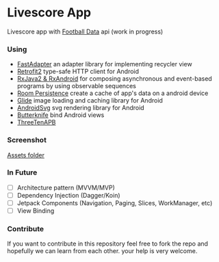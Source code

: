 # Livescore App
Livescore app with [Football Data](https://www.football-data.org/) api (work in progress)

### Using
* [FastAdapter](https://github.com/mikepenz/FastAdapter) an adapter library for implementing recycler view
* [Retrofit2](https://github.com/square/retrofit) type-safe HTTP client for Android 
* [RxJava2 & RxAndroid](https://github.com/ReactiveX/RxAndroid) for composing asynchronous and event-based programs by using observable sequences
* [Room Persistence](https://developer.android.com/topic/libraries/architecture/room) create a cache of app's data on a android device 
* [Glide](https://github.com/bumptech/glide) image loading and caching library for Android 
* [AndroidSvg](https://bigbadaboom.github.io/androidsvg/) svg rendering library for Android
* [Butterknife](https://github.com/JakeWharton/butterknife) bind Android views
* [ThreeTenAPB](https://github.com/JakeWharton/ThreeTenABP)

### Screenshot
[Assets folder](/assets)

### In Future
- [ ] Architecture pattern (MVVM/MVP)
- [ ] Dependency Injection (Dagger/Koin)
- [ ] Jetpack Components (Navigation, Paging, Slices, WorkManager, etc)
- [ ] View Binding

### Contribute
If you want to contribute in this repository feel free to fork the repo and hopefully we can learn from each other. your help is very welcome.
